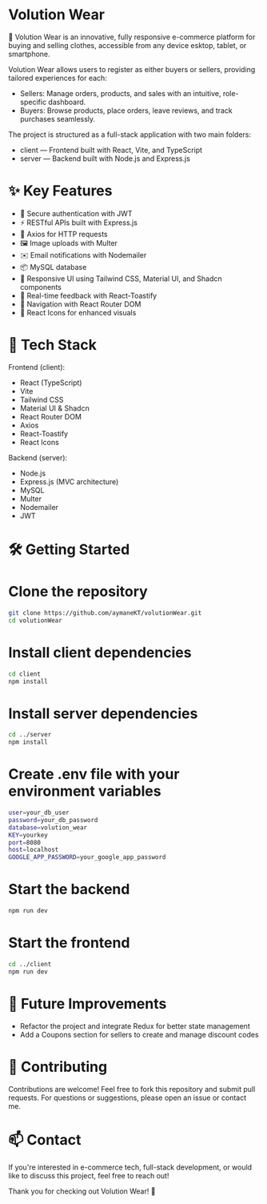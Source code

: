 # Volution Wear

🚀 Volution Wear is an innovative, fully responsive e-commerce platform for buying and selling clothes, accessible from any device esktop, tablet, or smartphone.

Volution Wear allows users to register as either buyers or sellers, providing tailored experiences for each:
- Sellers: Manage orders, products, and sales with an intuitive, role-specific dashboard.
- Buyers: Browse products, place orders, leave reviews, and track purchases seamlessly.

The project is structured as a full-stack application with two main folders:
- client — Frontend built with React, Vite, and TypeScript
- server — Backend built with Node.js and Express.js

# ✨ Key Features
- 🔐 Secure authentication with JWT
- ⚡ RESTful APIs built with Express.js
- 📡 Axios for HTTP requests
- 🖼️ Image uploads with Multer
- ✉️ Email notifications with Nodemailer
- 📦 MySQL database
- 🎨 Responsive UI using Tailwind CSS, Material UI, and Shadcn components
- 📣 Real-time feedback with React-Toastify
- 🔗 Navigation with React Router DOM
- 💬 React Icons for enhanced visuals

# 🚀 Tech Stack
Frontend (client):
- React (TypeScript)
- Vite
- Tailwind CSS
- Material UI & Shadcn
- React Router DOM
- Axios
- React-Toastify
- React Icons

Backend (server):
- Node.js
- Express.js (MVC architecture)
- MySQL
- Multer
- Nodemailer
- JWT

# 🛠️ Getting Started

# Clone the repository
```bash
git clone https://github.com/aymaneKT/volutionWear.git
cd volutionWear
```
# Install client dependencies
```bash
cd client
npm install
```


# Install server dependencies
```bash
cd ../server
npm install
```


# Create .env file with your environment variables
```bash
user=your_db_user
password=your_db_password
database=volution_wear
KEY=yourkey
port=8080
host=localhost
GOOGLE_APP_PASSWORD=your_google_app_password
```



# Start the backend
```bash
npm run dev 
```

# Start the frontend
```bash
cd ../client
npm run dev
```



# 🎯 Future Improvements
- Refactor the project and integrate Redux for better state management
- Add a Coupons section for sellers to create and manage discount codes

# 🤝 Contributing
Contributions are welcome! Feel free to fork this repository and submit pull requests. For questions or suggestions, please open an issue or contact me.

# 📫 Contact
If you're interested in e-commerce tech, full-stack development, or would like to discuss this project, feel free to reach out!

Thank you for checking out Volution Wear! 🚀
